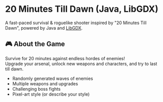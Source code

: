 # 20 Minutes Till Dawn (Java, LibGDX)

A fast-paced survival & roguelike shooter inspired by "20 Minutes Till Dawn", powered by Java and [LibGDX](https://libgdx.com).

## 🎮 About the Game

Survive for 20 minutes against endless hordes of enemies!  
Upgrade your arsenal, unlock new weapons and characters, and try to last till dawn.

- Randomly generated waves of enemies
- Multiple weapons and upgrades
- Challenging boss fights
- Pixel-art style (or describe your style)
